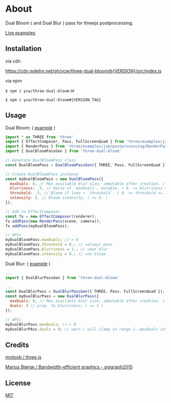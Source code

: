 # About

Dual Bloom ( and Dual Blur ) pass for threejs postprocessing.

[Live examples](https://ycw.github.io/three-dual-bloom/example/)



## Installation

via cdn

https://cdn.jsdelivr.net/gh/ycw/three-dual-bloom@{VERSION}/src/index.js

via npm

`$ npm i ycw/three-dual-bloom` or

`$ npm i ycw/three-dual-bloom#{VERSION_TAG}`



## Usage

Dual Bloom: ( [example](https://ycw.github.io/three-dual-bloom/example/dual-bloom/) )

```js
import * as THREE from 'three'
import { EffectComposer, Pass, FullScreenQuad } from 'three/examples/jsm/postprocessing/EffectComposer'
import { RenderPass } from 'three/examples/jsm/postprocessing/RenderPass'
import { DualBloomPassGen } from 'three-dual-bloom'

// Generate DualBloomPass class
const DualBloomPass = DualBloomPassGen({ THREE, Pass, FullScreenQuad }); 

// Create DualBloomPass instance
const myDualBloomPass = new DualBloomPass({
  maxDuals: 8, // Max available blur size, immutable after creation. ( >= 1 ) 
  blurriness: .5, // Ratio of `maxDuals`, mutable. ( 0. <= blurriness <= 1. ) 
  threshold: .5, // Bloom if luma > `threshold`. ( 0. <= threshold <= 1. )
  intensity: 2. // Bloom intensity. ( >= 0. )
});

// Add to EffectComposer 
const fx = new EffectComposer(renderer);
fx.addPass(new RenderPass(scene, camera));
fx.addPass(myDualBloomPass);

// APIs
myDualBloomPass.maxDuals; //-> 8 
myDualBloomPass.threshold = 0.; // =always pass 
myDualBloomPass.blurriness = 1.; // =max blur 
myDualBloomPass.intensity = 0.; // =no bloom 
```

Dual Blur: ( [example](https://ycw.github.io/three-dual-bloom/example/dual-blur/) )

```js
...
import { DualBlurPassGen } from 'three-dual-bloom'

...
const DualBlurPass = DualBlurPassGen({ THREE, Pass, FullScreenQuad });
const myDualBlurPass = new DualBlurPass({ 
  maxDuals: 8, // Max available blur size, immutable after creation. ( >= 1 ) 
  duals: 4 // prop. to blurriness; ( >= 1 )
});

// APIs
myDualBlurPass.maxDuals; //-> 8
myDualBlurPAss.duals = 0; // warn ( will clamp in range 1..maxDuals internally )
```



## Credits

[mrdoob / three.js](https://github.com/mrdoob/three.js/)

[Marius Bjørge / Bandwidth-efficient graphics - siggraph2015](https://community.arm.com/cfs-file/__key/communityserver-blogs-components-weblogfiles%2F00-00-00-20-66%2Fsiggraph2015_2D00_mmg_2D00_marius_2D00_notes.pdf)




## License

[MIT](./LICENSE)